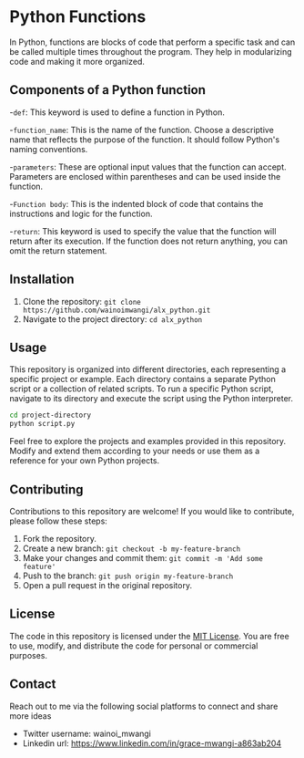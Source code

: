 # Python Functions

 In Python, functions are blocks of code that perform a specific task and can be called multiple times throughout the program. They help in modularizing code and making it more organized.

## Components of a Python function

-`def`: This keyword is used to define a function in Python.

-`function_name`: This is the name of the function. Choose a descriptive name that reflects the purpose of the function. It should follow Python's naming conventions.

-`parameters`: These are optional input values that the function can accept. Parameters are enclosed within parentheses and can be used inside the function.

-`Function body`: This is the indented block of code that contains the instructions and logic for the function.

-`return`: This keyword is used to specify the value that the function will return after its execution. If the function does not return anything, you can omit the return statement.

## Installation

1. Clone the repository: `git clone https://github.com/wainoimwangi/alx_python.git`
2. Navigate to the project directory: `cd alx_python`

## Usage

This repository is organized into different directories, each representing a specific project or example. Each directory contains a separate Python script or a collection of related scripts. To run a specific Python script, navigate to its directory and execute the script using the Python interpreter.

```bash
cd project-directory
python script.py
```

Feel free to explore the projects and examples provided in this repository. Modify and extend them according to your needs or use them as a reference for your own Python projects.

## Contributing

Contributions to this repository are welcome! If you would like to contribute, please follow these steps:

1. Fork the repository.
2. Create a new branch: `git checkout -b my-feature-branch`
3. Make your changes and commit them: `git commit -m 'Add some feature'`
4. Push to the branch: `git push origin my-feature-branch`
5. Open a pull request in the original repository.

## License

The code in this repository is licensed under the [MIT License](LICENSE.md). You are free to use, modify, and distribute the code for personal or commercial purposes.

## Contact

Reach out to me via the following social platforms to connect and share more ideas

- Twitter username: wainoi_mwangi
- Linkedin url: https://www.linkedin.com/in/grace-mwangi-a863ab204